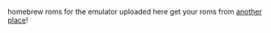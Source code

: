 homebrew roms for the emulator uploaded here
get your roms from [another place](https://drive.google.com/drive/folders/1JgnLjNZpI0l10GN4OGHr47ceT9yhh4UT)!
